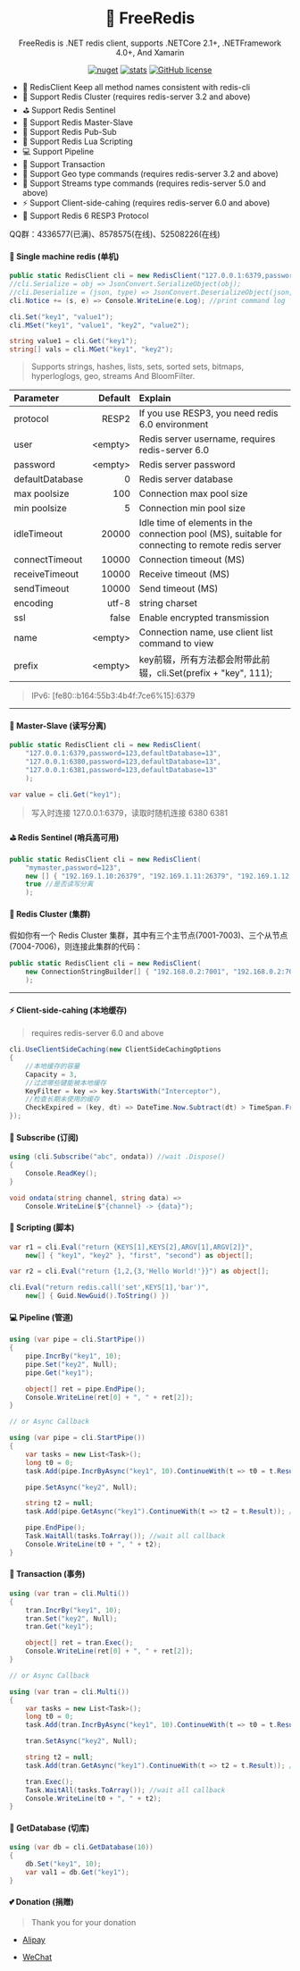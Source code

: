 <h1 align="center"> 🦄 FreeRedis </h1>

<div align="center">

FreeRedis is .NET redis client, supports .NETCore 2.1+, .NETFramework 4.0+, And Xamarin

[![nuget](https://img.shields.io/nuget/v/FreeRedis.svg?style=flat-square)](https://www.nuget.org/packages/FreeRedis) 
[![stats](https://img.shields.io/nuget/dt/FreeRedis.svg?style=flat-square)](https://www.nuget.org/stats/packages/FreeRedis?groupby=Version) 
[![GitHub license](https://img.shields.io/badge/license-MIT-blue.svg?style=flat-square)](https://raw.githubusercontent.com/2881099/FreeRedis/master/LICENSE.txt)

</div>

- 🌈 RedisClient Keep all method names consistent with redis-cli
- 🌌 Support Redis Cluster (requires redis-server 3.2 and above)
- ⛳ Support Redis Sentinel
- 🎣 Support Redis Master-Slave
- 📡 Support Redis Pub-Sub
- 📃 Support Redis Lua Scripting
- 💻 Support Pipeline
- 📰 Support Transaction
- 🌴 Support Geo type commands (requires redis-server 3.2 and above)
- 🌲 Support Streams type commands (requires redis-server 5.0 and above)
- ⚡ Support Client-side-cahing (requires redis-server 6.0 and above)
- 🌳 Support Redis 6 RESP3 Protocol

QQ群：4336577(已满)、8578575(在线)、52508226(在线)

#### 🌈 Single machine redis (单机)

```csharp
public static RedisClient cli = new RedisClient("127.0.0.1:6379,password=123,defaultDatabase=13");
//cli.Serialize = obj => JsonConvert.SerializeObject(obj);
//cli.Deserialize = (json, type) => JsonConvert.DeserializeObject(json, type);
cli.Notice += (s, e) => Console.WriteLine(e.Log); //print command log

cli.Set("key1", "value1");
cli.MSet("key1", "value1", "key2", "value2");

string value1 = cli.Get("key1");
string[] vals = cli.MGet("key1", "key2");
```

> Supports strings, hashes, lists, sets, sorted sets, bitmaps, hyperloglogs, geo, streams And BloomFilter.

| Parameter         | Default   | Explain |
| :---------------- | --------: | :------------------- |
| protocol          | RESP2     | If you use RESP3, you need redis 6.0 environment |
| user              | \<empty\> | Redis server username, requires redis-server 6.0 |
| password          | \<empty\> | Redis server password |
| defaultDatabase   | 0         | Redis server database |
| max poolsize      | 100       | Connection max pool size |
| min poolsize      | 5         | Connection min pool size |
| idleTimeout       | 20000     | Idle time of elements in the connection pool (MS), suitable for connecting to remote redis server |
| connectTimeout    | 10000     | Connection timeout (MS) |
| receiveTimeout    | 10000     | Receive timeout (MS) |
| sendTimeout       | 10000     | Send timeout (MS) |
| encoding          | utf-8     | string charset |
| ssl               | false     | Enable encrypted transmission |
| name              | \<empty\> | Connection name, use client list command to view |
| prefix            | \<empty\> | key前辍，所有方法都会附带此前辍，cli.Set(prefix + "key", 111); |

> IPv6: [fe80::b164:55b3:4b4f:7ce6%15]:6379

-----

#### 🎣 Master-Slave (读写分离)

```csharp
public static RedisClient cli = new RedisClient(
    "127.0.0.1:6379,password=123,defaultDatabase=13",
    "127.0.0.1:6380,password=123,defaultDatabase=13",
    "127.0.0.1:6381,password=123,defaultDatabase=13"
    );

var value = cli.Get("key1");
```

> 写入时连接 127.0.0.1:6379，读取时随机连接 6380 6381

#### ⛳ Redis Sentinel (哨兵高可用)

```csharp
public static RedisClient cli = new RedisClient(
    "mymaster,password=123", 
    new [] { "192.169.1.10:26379", "192.169.1.11:26379", "192.169.1.12:26379" },
    true //是否读写分离
    );
```

#### 🌌 Redis Cluster (集群)

假如你有一个 Redis Cluster 集群，其中有三个主节点(7001-7003)、三个从节点(7004-7006)，则连接此集群的代码：

```csharp
public static RedisClient cli = new RedisClient(
    new ConnectionStringBuilder[] { "192.168.0.2:7001", "192.168.0.2:7001", "192.168.0.2:7003" }
    );
```

-----

#### ⚡ Client-side-cahing (本地缓存)

> requires redis-server 6.0 and above

```csharp
cli.UseClientSideCaching(new ClientSideCachingOptions
{
    //本地缓存的容量
    Capacity = 3,
    //过滤哪些键能被本地缓存
    KeyFilter = key => key.StartsWith("Interceptor"),
    //检查长期未使用的缓存
    CheckExpired = (key, dt) => DateTime.Now.Subtract(dt) > TimeSpan.FromSeconds(2)
});
```

#### 📡 Subscribe (订阅)

```csharp
using (cli.Subscribe("abc", ondata)) //wait .Dispose()
{
    Console.ReadKey();
}

void ondata(string channel, string data) =>
    Console.WriteLine($"{channel} -> {data}");
```

#### 📃 Scripting (脚本)

```csharp
var r1 = cli.Eval("return {KEYS[1],KEYS[2],ARGV[1],ARGV[2]}", 
    new[] { "key1", "key2" }, "first", "second") as object[];

var r2 = cli.Eval("return {1,2,{3,'Hello World!'}}") as object[];

cli.Eval("return redis.call('set',KEYS[1],'bar')", 
    new[] { Guid.NewGuid().ToString() })
```

#### 💻 Pipeline (管道)

```csharp
using (var pipe = cli.StartPipe())
{
    pipe.IncrBy("key1", 10);
    pipe.Set("key2", Null);
    pipe.Get("key1");

    object[] ret = pipe.EndPipe();
    Console.WriteLine(ret[0] + ", " + ret[2]);
}

// or Async Callback

using (var pipe = cli.StartPipe())
{
    var tasks = new List<Task>();
    long t0 = 0;
    task.Add(pipe.IncrByAsync("key1", 10).ContinueWith(t => t0 = t.Result)); //callback

    pipe.SetAsync("key2", Null);

    string t2 = null;
    task.Add(pipe.GetAsync("key1").ContinueWith(t => t2 = t.Result)); //callback

    pipe.EndPipe();
    Task.WaitAll(tasks.ToArray()); //wait all callback
    Console.WriteLine(t0 + ", " + t2);
}
```

#### 📰 Transaction (事务)

```csharp
using (var tran = cli.Multi())
{
    tran.IncrBy("key1", 10);
    tran.Set("key2", Null);
    tran.Get("key1");

    object[] ret = tran.Exec();
    Console.WriteLine(ret[0] + ", " + ret[2]);
}

// or Async Callback

using (var tran = cli.Multi())
{
    var tasks = new List<Task>();
    long t0 = 0;
    task.Add(tran.IncrByAsync("key1", 10).ContinueWith(t => t0 = t.Result)); //callback

    tran.SetAsync("key2", Null);

    string t2 = null;
    task.Add(tran.GetAsync("key1").ContinueWith(t => t2 = t.Result)); //callback

    tran.Exec();
    Task.WaitAll(tasks.ToArray()); //wait all callback
    Console.WriteLine(t0 + ", " + t2);
}
```

#### 📯 GetDatabase (切库)

```csharp
using (var db = cli.GetDatabase(10))
{
    db.Set("key1", 10);
    var val1 = db.Get("key1");
}
```

#### 💕 Donation (捐赠)

> Thank you for your donation

- [Alipay](https://www.cnblogs.com/FreeSql/gallery/image/338860.html)

- [WeChat](https://www.cnblogs.com/FreeSql/gallery/image/338859.html)
